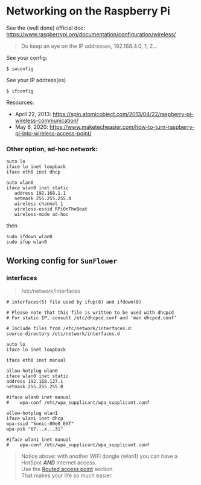 # Networking on the Raspberry Pi
See the (well done) official doc: <https://www.raspberrypi.org/documentation/configuration/wireless/>

> Do keep an eye on the IP addresses, 192.168.4.0, 1, 2...

See your config:
```
$ iwconfig
```
See your IP address(es)
```
$ ifconfig
```

Resources:
- April 22, 2013: <https://spin.atomicobject.com/2013/04/22/raspberry-pi-wireless-communication/>
- May 6, 2020:  <https://www.maketecheasier.com/how-to-turn-raspberry-pi-into-wireless-access-point/>


### Other option, ad-hoc network:
```
auto lo
iface lo inet loopback
iface eth0 inet dhcp

auto wlan0
iface wlan0 inet static
   address 192.168.1.1
   netmask 255.255.255.0
   wireless-channel 1
   wireless-essid RPiOnTheBoat
   wireless-mode ad-hoc
```
then
```
sudo ifdown wlan0
sudo ifup wlan0
```

## Working config for `SunFlower`

### interfaces
> /etc/network/interfaces
```
# interfaces(5) file used by ifup(8) and ifdown(8)

# Please note that this file is written to be used with dhcpcd
# For static IP, consult /etc/dhcpcd.conf and 'man dhcpcd.conf'

# Include files from /etc/network/interfaces.d:
source-directory /etc/network/interfaces.d

auto lo
iface lo inet loopback

iface eth0 inet manual

allow-hotplug wlan0
iface wlan0 inet static
address 192.168.127.1
netmask 255.255.255.0

#iface wlan0 inet manual
#    wpa-conf /etc/wpa_supplicant/wpa_supplicant.conf

allow-hotplug wlan1
iface wlan1 inet dhcp
wpa-ssid "Sonic-00e0_EXT"
wpa-psk "67...x...31"

#iface wlan1 inet manual
#    wpa-conf /etc/wpa_supplicant/wpa_supplicant.conf
```

> Notice above: with another WiFi dongle (wlan1) you can have a HotSpot **_AND_** Internet access.  
> Use the [Routed access point](https://www.raspberrypi.org/documentation/configuration/wireless/access-point-routed.md) section.   
> That makes your life so much easier.
